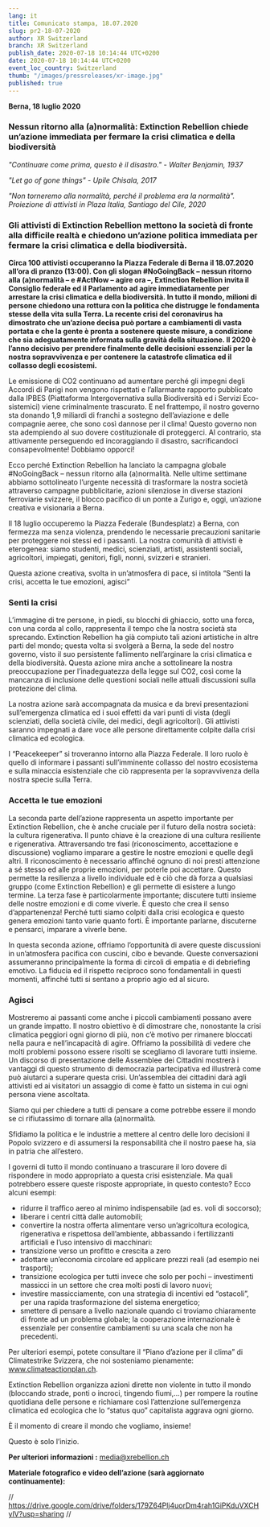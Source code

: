 ```yaml
---
lang: it
title: Comunicato stampa, 18.07.2020
slug: pr2-18-07-2020
author: XR Switzerland
branch: XR Switzerland
publish_date: 2020-07-18 10:14:44 UTC+0200
date: 2020-07-18 10:14:44 UTC+0200
event_loc_country: Switzerland
thumb: "/images/pressreleases/xr-image.jpg"
published: true
---
```

**Berna, 18 luglio 2020**

### Nessun ritorno alla (a)normalità: Extinction Rebellion chiede un’azione immediata per fermare la crisi climatica e della biodiversità

*"Continuare come prima, questo è il disastro." - Walter Benjamin, 1937*

*"Let go of gone things" - Upile Chisala, 2017*

*"Non torneremo alla normalità, perché il problema era la normalità". Proiezione di attivisti in Plaza Italia, Santiago del Cile, 2020*

### Gli attivisti di Extinction Rebellion mettono la società di fronte alla difficile realtà e chiedono un’azione politica immediata per fermare la crisi climatica e della biodiversità.

**Circa 100 attivisti occuperanno la Piazza Federale di Berna il 18.07.2020 all’ora di pranzo (13:00). Con gli slogan #NoGoingBack – nessun ritorno alla (a)normalità – e #ActNow – agire ora –, Extinction Rebellion invita il Consiglio federale ed il Parlamento ad agire immediatamente per arrestare la crisi climatica e della biodiversità. In tutto il mondo, milioni di persone chiedono una rottura con la politica che distrugge le fondamenta stesse della vita sulla Terra. La recente crisi del coronavirus ha dimostrato che un’azione decisa può portare a cambiamenti di vasta portata e che la gente è pronta a sostenere queste misure, a condizione che sia adeguatamente informata sulla gravità della situazione. Il 2020 è l’anno decisivo per prendere finalmente delle decisioni essenziali per la nostra sopravvivenza e per contenere la catastrofe climatica ed il collasso degli ecosistemi.**

Le emissione di CO2 continuano ad aumentare perché gli impegni degli Accordi di Parigi non vengono rispettati e l’allarmante rapporto pubblicato dalla IPBES (Piattaforma Intergovernativa sulla Biodiversità ed i Servizi Eco-sistemici) viene criminalmente trascurato. E nel frattempo, il nostro governo sta donando 1,9 miliardi di franchi a sostegno dell’aviazione e delle compagnie aeree, che sono così dannose per il clima! Questo governo non sta adempiendo al suo dovere costituzionale di proteggerci. Al contrario, sta attivamente perseguendo ed incoraggiando il disastro, sacrificandoci consapevolmente! Dobbiamo opporci!

Ecco perché Extinction Rebellion ha lanciato la campagna globale #NoGoingBack – nessun ritorno alla (a)normalità. Nelle ultime settimane abbiamo sottolineato l’urgente necessità di trasformare la nostra società attraverso campagne pubblicitarie, azioni silenziose in diverse stazioni ferroviarie svizzere, il blocco pacifico di un ponte a Zurigo e, oggi, un’azione creativa e visionaria a Berna.

Il 18 luglio occuperemo la Piazza Federale (Bundesplatz) a Berna, con fermezza ma senza violenza, prendendo le necessarie precauzioni sanitarie per proteggere noi stessi ed i passanti. La nostra comunità di attivisti è eterogenea: siamo studenti, medici, scienziati, artisti, assistenti sociali, agricoltori, impiegati, genitori, figli, nonni, svizzeri e stranieri.

Questa azione creativa, svolta in un’atmosfera di pace, si intitola “Senti la crisi, accetta le tue emozioni, agisci”

### Senti la crisi

L’immagine di tre persone, in piedi, su blocchi di ghiaccio, sotto una forca, con una corda al collo, rappresenta il tempo che la nostra società sta sprecando. Extinction Rebellion ha già compiuto tali azioni artistiche in altre parti del mondo; questa volta si svolgerà a Berna, la sede del nostro governo, visto il suo persistente fallimento nell’arginare la crisi climatica e della biodiversità. Questa azione mira anche a sottolineare la nostra preoccupazione per l’inadeguatezza della legge sul CO2, così come la mancanza di inclusione delle questioni sociali nelle attuali discussioni sulla protezione del clima.

La nostra azione sarà accompagnata da musica e da brevi presentazioni sull’emergenza climatica ed i suoi effetti da vari punti di vista (degli scienziati, della società civile, dei medici, degli agricoltori). Gli attivisti saranno impegnati a dare voce alle persone direttamente colpite dalla crisi climatica ed ecologica.

I “Peacekeeper” si troveranno intorno alla Piazza Federale. Il loro ruolo è quello di informare i passanti sull’imminente collasso del nostro ecosistema e sulla minaccia esistenziale che ciò rappresenta per la sopravvivenza della nostra specie sulla Terra.

### Accetta le tue emozioni

La seconda parte dell’azione rappresenta un aspetto importante per Extinction Rebellion, che è anche cruciale per il futuro della nostra società: la cultura rigenerativa. Il punto chiave è la creazione di una cultura resiliente e rigenerativa. Attraversando tre fasi (riconoscimento, accettazione e discussione) vogliamo imparare a gestire le nostre emozioni e quelle degli altri. Il riconoscimento è necessario affinché ognuno di noi presti attenzione a sé stesso ed alle proprie emozioni, per poterle poi accettare. Questo permette la resilienza a livello individuale ed è ciò che dà forza a qualsiasi gruppo (come Extinction Rebellion) e gli permette di esistere a lungo termine. La terza fase è particolarmente importante; discutere tutti insieme delle nostre emozioni e di come viverle. È questo che crea il senso d’appartenenza! Perché tutti siamo colpiti dalla crisi ecologica e questo genera emozioni tanto varie quanto forti. È importante parlarne, discuterne e pensarci, imparare a viverle bene.

In questa seconda azione, offriamo l’opportunità di avere queste discussioni in un’atmosfera pacifica con cuscini, cibo e bevande. Queste conversazioni assumeranno principalmente la forma di circoli di empatia e di debriefing emotivo. La fiducia ed il rispetto reciproco sono fondamentali in questi momenti, affinché tutti si sentano a proprio agio ed al sicuro.

### Agisci

Mostreremo ai passanti come anche i piccoli cambiamenti possano avere un grande impatto. Il nostro obiettivo è di dimostrare che, nonostante la crisi climatica peggiori ogni giorno di più, non c’è motivo per rimanere bloccati nella paura e nell’incapacità di agire. Offriamo la possibilità di vedere che molti problemi possono essere risolti se scegliamo di lavorare tutti insieme. Un discorso di presentazione delle Assemblee dei Cittadini mostrerà i vantaggi di questo strumento di democrazia partecipativa ed illustrerà come può aiutarci a superare questa crisi. Un’assemblea dei cittadini darà agli attivisti ed ai visitatori un assaggio di come è fatto un sistema in cui ogni persona viene ascoltata.

Siamo qui per chiedere a tutti di pensare a come potrebbe essere il mondo se ci rifiutassimo di tornare alla (a)normalità.

Sfidiamo la politica e le industrie a mettere al centro delle loro decisioni il Popolo svizzero e di assumersi la responsabilità che il nostro paese ha, sia in patria che all’estero.

I governi di tutto il mondo continuano a trascurare il loro dovere di rispondere in modo appropriato a questa crisi esistenziale. Ma quali potrebbero essere queste risposte appropriate, in questo contesto? Ecco alcuni esempi:

* ridurre il traffico aereo al minimo indispensabile (ad es. voli di soccorso);
* liberare i centri città dalle automobili;
* convertire la nostra offerta alimentare verso un’agricoltura ecologica, rigenerativa e rispettosa dell’ambiente, abbassando i fertilizzanti artificiali e l’uso intensivo di macchinari:
* transizione verso un profitto e crescita a zero
* adottare un’economia circolare ed applicare prezzi reali (ad esempio nei trasporti);
* transizione ecologica per tutti invece che solo per pochi – investimenti massicci in un settore che crea molti posti di lavoro nuovi;
* investire massicciamente, con una strategia di incentivi ed “ostacoli”, per una rapida trasformazione del sistema energetico;
* smettere di pensare a livello nazionale quando ci troviamo chiaramente di fronte ad un problema globale; la cooperazione internazionale è essenziale per consentire cambiamenti su una scala che non ha precedenti.

Per ulteriori esempi, potete consultare il “Piano d’azione per il clima” di Climatestrike Svizzera, che noi sosteniamo pienamente: www.climateactionplan.ch.

Extinction Rebellion organizza azioni dirette non violente in tutto il mondo (bloccando strade, ponti o incroci, tingendo fiumi,…) per rompere la routine quotidiana delle persone e richiamare così l’attenzione sull’emergenza climatica ed ecologica che lo “status quo” capitalista aggrava ogni giorno.

È il momento di creare il mondo che vogliamo, insieme!

Questo è solo l’inizio.

**Per ulteriori informazioni :** media@xrebellion.ch

**Materiale fotografico e video dell’azione (sarà aggiornato continuamente):**

  // https://drive.google.com/drive/folders/179Z64Plj4uorDm4rah1GiPKduVXCHylV?usp=sharing //
